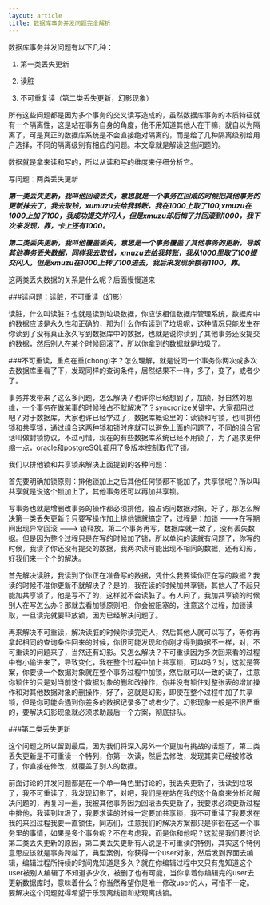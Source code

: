 ```yaml
---
layout: article
title: 数据库事务并发问题完全解析
---
```


数据库事务并发问题有以下几种：

1. 第一类丢失更新 

2. 读脏 

3. 不可重复读（第二类丢失更新，幻影现象） 

所有这些问题都是因为多个事务的交叉读写造成的，虽然数据库事务的本质特征就有一个隔离性，这是站在事务自身的角度，他不用知道其他人在干嘛，就自以为隔离了，可是真正的数据库系统是不会直接绝对隔离的，而是给了几种隔离级别给用户选择，不同的隔离级别有相应的问题。本文章就是解读这些问题的。 

数据就是拿来读和写的，所以从读和写的维度来仔细分析它。 


写问题：两类丢失更新 

***第一类丢失更新，我叫他回滚丢失，意思就是一个事务在回滚的时候把其他事务的更新抹去了，我去取钱，xumuzu去给我转账，我在1000上取了100,xmuzu在1000上加了100，我成功提交并闪人，但是xmuzu却后悔了并回滚到1000，我下次来发现，靠，卡上还有1000。*** 

***第二类丢失更新，我叫他覆盖丢失，意思是一个事务覆盖了其他事务的更新，导致其他事务丢失数据，同样我去取钱，xmuzu去给我转账，我从1000里取了100提交闪人，但是xmuzu在1000上转了100进去，我后来发现余额有1100，靠。***

这两类丢失数据的关系是什么呢？后面慢慢道来 

###读问题：读脏，不可重读（幻影） 

读脏，什么叫读脏？也就是读到垃圾数据，你应该相信数据库管理系统，数据库中的数据应该是永久性和正确的，那为什么你有读到了垃圾呢，这种情况只能发生在你读到了没有真正永久写到数据库中的数据，也就是说你读到了其他事务还没提交的数据，然后别人在某个时候回滚了，所以你拿到的数据就是垃圾了。 

###不可重读，重点在重(chong)字？怎么理解，就是说同一个事务你两次或多次去数据库里看了下，发现同样的查询条件，居然结果不一样，多了，变了，或者少了。 

事务并发带来了这么多问题，怎么解决？也许你已经想到了，加锁，好自然的思维，一个事务在做某事的时候独占不就解决了？syncronize关键字，大家都用过吧？对于数据库，大家也许已经学过了，数据库概论里的：读锁和写锁，也叫排他锁和共享锁，通过组合这两种锁和锁时序就可以避免上面的问题了，不同的组合官话叫做封锁协议，不过可惜，现在的有些数据库系统已经不用锁了，为了追求更伸缩一点，oracle和postgreSQL都用了多版本控制取代了锁。 

我们以排他锁和共享锁来解决上面提到的各种问题： 

首先要明确加锁原则：排他锁加上之后其他任何锁都不能加了，共享锁呢？所以叫共享就是说这个锁加上了，其他事务还可以再加共享锁。 

写事务也就是增删改事务的操作都必须排他，独占访问数据对象，好了，那怎么解决第一类丢失更新？只要写操作加上排他锁就搞定了，过程是：加锁 --->在写期间出现异常回滚 ---> 锁释放，第二个事务再写，数据库就一致了，没有丢失数据。但是因为整个过程只是在写的时候加了锁，所以单纯的读就有问题了，你写的时候，我读了你还没有提交的数据，我两次读可能出现不相同的数据，还有幻影，好我们来一个个的解决。 

首先解决读脏，我读到了你正在准备写的数据，凭什么我要读你正在写的数据？我读的时候不准你更新不就解决了？是的，我在读的时候加共享锁，其他人了不起只能加共享锁了，他是写不了的，这样就不会读脏了。有人问了，我加共享锁的时候别人在写怎么办？那就去看加锁原则吧，你会被阻塞的，注意这个过程，加锁读取，一旦读完就要释放锁，因为已经解决问题了。 

再来解决不可重读，解决读脏的时候你读完走人，然后其他人就可以写了，等你再拿起相同的查询条件回来的时候，你很可能发现和你刚才得到数据不一样，对，不可重读的问题来了，当然还有幻影。又怎么解决？不可重读因为多次回来看的过程中有小偷进来了，导致变化，我在整个过程中加上共享锁，可以吗？对，这就是答案，你要读一个数据对象就在整个事务过程中加锁，然后就可以一致的读了，注意你锁住的只是对当前这个数据对象的删和改操作，你并没有锁住对整张表的增加操作和对其他数据对象的删操作，好了，这就是幻影，即使在整个过程中加了共享锁，但是你可能会遇到你差多的数据记录多了或者少了。幻影现象一般是不很严重的，要解决幻影现象就必须求助最后一个方案，彻底排队。 

###第二类丢失更新

这个问题之所以留到最后，因为我们将深入另外一个更加有挑战的话题了，第二类丢失更新是不可重读一个特列，你第一次读，然后去修改，发现其实已经被修改了，你直接在修改，就覆盖了别人的数据。 

前面讨论的并发问题都是在一个单一角色里讨论的，我丢失更新了，我读到垃圾了，我不可重读了，我发现幻影了，对吧，我们是在站在我的这个角度来分析和解决问题的，再复习一遍，我被其他事务因为回滚丢失更新了，我要求必须更新过程中排他，我读到垃圾了，我要求读的时候一定要加共享锁，我不可重读了我要求在我的来回过程我要一直锁住，同志们，注意我们的解决方案都只是徘徊在这一个事务里的事情，如果是多个事务呢？不在考虑我，而是你和他呢？这就是我们要讨论第二类丢失更新的原因，第二类丢失更新有人说是不可重读的特例，其实这个特例意思应该就是事务跨越了，典型案例，你获得一个user对象，然后发到界面去编辑，编辑过程所持续的时间鬼知道是多久？就在你编辑过程中又只有鬼知道这个user被别人编辑了不知道多少次，被删了也有可能，当你拿着你编辑完的user去更新数据库时，意味着什么？你当然希望你是唯一修改user的人，可惜不一定。要解决这个问题就得希望于乐观离线锁和悲观离线锁。

